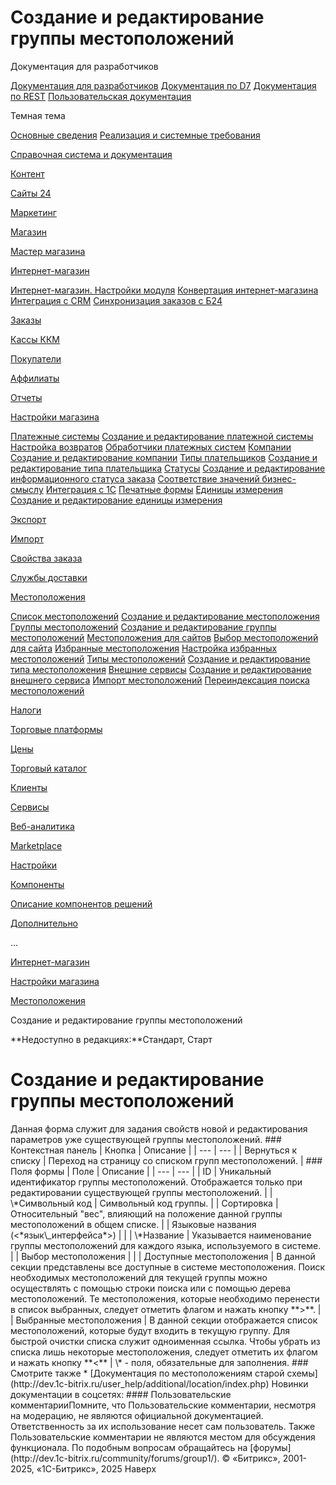 # Создание и редактирование группы местоположений

Документация для разработчиков

[Документация для разработчиков](https://dev.1c-bitrix.ru/api_help/)
[Документация по D7](https://dev.1c-bitrix.ru/api_d7/)
[Документация по REST](https://dev.1c-bitrix.ru/rest_help/)
[Пользовательская документация](https://dev.1c-bitrix.ru/user_help/)

Темная тема

[Основные сведения](/user_help/index.php)
[Реализация и системные требования](/user_help/reqintro.php)

[Справочная система и документация](/user_help/help/index.php)

[Контент](/user_help/content/index.php)

[Сайты 24](/user_help/sites24/index.php)

[Маркетинг](/user_help/marketing/index.php)

[Магазин](/user_help/store/index.php)

[Мастер магазина](/user_help/store/storeassist.php)

[Интернет-магазин](/user_help/store/sale/index.php)

[Интернет-магазин. Настройки модуля](/user_help/store/sale/settings_sale.php)
[Конвертация интернет-магазина](/user_help/store/sale/sale_converter.php)
[Интеграция с CRM](/user_help/store/sale/sale_crm.php)
[Синхронизация заказов с Б24](/user_help/store/sale/sale_order_crm.php)

[Заказы](/user_help/store/sale/orders/index.php)

[Кассы ККМ](/user_help/store/sale/cashbox/index.php)

[Покупатели](/user_help/store/sale/user_accounts/index.php)

[Аффилиаты](/user_help/store/sale/affiliates/index.php)

[Отчеты](/user_help/store/sale/statistic/index.php)

[Настройки магазина](/user_help/store/sale/settings/index.php)

[Платежные системы](/user_help/store/sale/settings/sale_pay_system.php)
[Создание и редактирование платежной системы](/user_help/store/sale/settings/sale_pay_system_edit.php)
[Настройка возвратов](/user_help/store/sale/settings/sale_ps_handler_refund.php)
[Обработчики платежных систем](/user_help/store/sale/settings/sale_pay_system_file.php)
[Компании](/user_help/store/sale/settings/sale_company.php)
[Создание и редактирование компании](/user_help/store/sale/settings/sale_company_edit.php)
[Типы плательщиков](/user_help/store/sale/settings/sale_person_type.php)
[Создание и редактирование типа плательщика](/user_help/store/sale/settings/sale_person_type_edit.php)
[Статусы](/user_help/store/sale/settings/sale_status.php)
[Создание и редактирование информационного статуса заказа](/user_help/store/sale/settings/sale_status_edit.php)
[Соответствие значений бизнес-смыслу](/user_help/store/sale/settings/sale_business_value.php)
[Интеграция с 1С](/user_help/store/sale/settings/1c_admin.php)
[Печатные формы](/user_help/store/sale/settings/print_form.php)
[Единицы измерения](/user_help/store/sale/settings/cat_measure_list.php)
[Создание и редактирование единицы измерения](/user_help/store/sale/settings/cat_measure_edit.php)

[Экспорт](/user_help/store/sale/settings/export/index.php)

[Импорт](/user_help/store/sale/settings/import/index.php)

[Свойства заказа](/user_help/store/sale/settings/order_props/index.php)

[Службы доставки](/user_help/store/sale/settings/delivery/index.php)

[Местоположения](/user_help/store/sale/settings/location2/index.php)

[Список местоположений](/user_help/store/sale/settings/location2/sale_location_node_list.php)
[Создание и редактирование местоположения](/user_help/store/sale/settings/location2/sale_location_node_edit.php)
[Группы местоположений](/user_help/store/sale/settings/location2/sale_location_group_list.php)
[Создание и редактирование группы местоположений](/user_help/store/sale/settings/location2/sale_location_group_edit.php)
[Местоположения для сайтов](/user_help/store/sale/settings/location2/sale_location_zone_list.php)
[Выбор местоположений для сайта](/user_help/store/sale/settings/location2/sale_location_zone_edit.php)
[Избранные местоположения](/user_help/store/sale/settings/location2/sale_location_default_list.php)
[Настройка избранных местоположений](/user_help/store/sale/settings/location2/sale_location_default_edit.php)
[Типы местоположений](/user_help/store/sale/settings/location2/sale_location_type_list.php)
[Создание и редактирование типа местоположения](/user_help/store/sale/settings/location2/sale_location_type_edit.php)
[Внешние сервисы](/user_help/store/sale/settings/location2/sale_location_external_service_list.php)
[Создание и редактирование внешнего сервиса](/user_help/store/sale/settings/location2/sale_location_external_service_edit.php)
[Импорт местоположений](/user_help/store/sale/settings/location2/sale_location_import2.php)
[Переиндексация поиска местоположений](/user_help/store/sale/settings/location2/sale_location_reindex.php)

[Налоги](/user_help/store/sale/settings/tax/index.php)

[Торговые платформы](/user_help/store/sale/settings/trandingplatforms/index.php)

[Цены](/user_help/store/sale/settings/prices/index.php)

[Торговый каталог](/user_help/store/catalog/index.php)

[Клиенты](/user_help/clients/index.php)

[Сервисы](/user_help/service/index.php)

[Веб-аналитика](/user_help/statistic/index.php)

[Marketplace](/user_help/marketplace/index.php)

[Настройки](/user_help/settings/index.php)

[Компоненты](/user_help/components/index.php)

[Описание компонентов решений](/user_help/description_decisions/index.php)

[Дополнительно](/user_help/additional/index.php)

...

[Интернет-магазин](/user_help/store/sale/index.php)

[Настройки магазина](/user_help/store/sale/settings/index.php)

[Местоположения](/user_help/store/sale/settings/location2/index.php)

Создание и редактирование группы местоположений

**Недоступно в редакциях:**Стандарт, Старт

# Создание и редактирование группы местоположений

<!--
<h4 id="topictoctitle">В этом разделе
- [Контекстная панель](#panel)
- [Поля формы](#fields)
- [Кнопки управления](#buttons)
--!>

Данная форма служит для задания свойств новой и редактирования параметров уже существующей группы местоположений.

  

### Контекстная панель

| Кнопка | Описание |
| --- | --- |
| Вернуться к списку | Переход на страницу со списком групп местоположений. |

  

### Поля формы

| Поле | Описание |
| --- | --- |
| ID | Уникальный идентификатор группы местоположений. Отображается только при редактировании существующей группы местоположений. |
| \*Символьный код | Символьный код группы. |
| Сортировка | Относительный "вес", влияющий на положение данной группы местоположений в общем списке. |
| Языковые названия (<*язык\_интерфейса*>) | |
| \*Название | Указывается наименование группы местоположений для каждого языка, используемого в системе. |
| Выбор местоположения | |
| Доступные местоположения | В данной секции представлены все доступные в системе местоположения. Поиск необходимых местоположений для текущей группы можно осуществлять с помощью строки поиска или с помощью дерева местоположений. Те местоположения, которые необходимо перенести в список выбранных, следует отметить флагом и нажать кнопку **>**. |
| Выбранные местоположения | В данной секции отображается список местоположений, которые будут входить в текущую группу.   Для быстрой очистки списка служит одноименная ссылка. Чтобы убрать из списка лишь некоторые местоположения, следует отметить их флагом и нажать кнопку **<** |

\* - поля, обязательные для заполнения.

<!--
<h4>Кнопки управления

| Кнопка | Описание |
| --- | --- |
| Сохранить | Сохранение внесённых изменений. Переход на страницу со списком групп местоположений. |
| Применить | Применение внесённых изменений. Продолжение редактирования параметров группы местоположений. |
| Отменить | Отмена внесённых изменений. Возврат первоначальных значений параметров. |
| Сохранить и добавить | Сохранение внесённых изменений. Переход на страницу создания новой группы местоположений. |

--!>
  

### Смотрите также

* [Документация по местоположениям старой схемы](http://dev.1c-bitrix.ru/user_help/additional/location/index.php)

Новинки документации в соцсетях:

#### Пользовательские комментарииПомните, что Пользовательские комментарии, несмотря на модерацию, не являются официальной документацией. Ответственность за их использование несет сам пользователь. Также Пользовательские комментарии не являются местом для обсуждения функционала. По подобным вопросам обращайтесь на [форумы](http://dev.1c-bitrix.ru/community/forums/group1/).

© «Битрикс», 2001-2025, «1С-Битрикс», 2025

Наверх